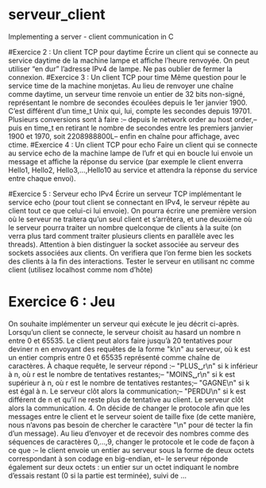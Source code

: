 # serveur_client
Implementing a server - client communication in C 

#Exercice 2 : Un client TCP pour daytime
      Écrire un client qui se connecte au service daytime de la machine lampe et affiche l’heure renvoyée. On peut utiliser “en dur” l’adresse IPv4 de lampe. Ne pas oublier de fermer la connexion.
#Exercice 3 : Un client TCP pour time
      Même question pour le service time de la machine monjetas. Au lieu de renvoyer une chaîne comme daytime, un serveur time renvoie un entier de 32 bits non-signé, représentant le nombre de secondes écoulées depuis le 1er janvier 1900. C’est différent d’un time_t Unix qui, lui, compte les secondes depuis 19701. Plusieurs conversions sont à faire :– depuis le network order au host order,– puis en time_t en retirant le nombre de secondes entre les premiers janvier 1900 et 1970,
      soit 2208988800L– enfin en chaîne pour affichage, avec ctime.
#Exercice 4 : Un client TCP pour echo
      Faire un client qui se connecte au service echo de la machine lampe de l’ufr et qui en boucle lui envoie un message et affiche la réponse du service (par exemple le client enverra Hello1, Hello2, Hello3,...,Hello10 au service et attendra la réponse du service entre chaque envoi).

#Exercice 5 : Serveur echo IPv4
 Écrire un serveur TCP implémentant le service echo (pour tout client se connectant en IPv4, le
 serveur répète au client tout ce que celui-ci lui envoie). On pourra écrire une première version
 où le serveur ne traitera qu’un seul client et s’arrêtera, et une deuxième où le serveur pourra
 traiter un nombre quelconque de clients à la suite (on verra plus tard comment traiter plusieurs
 clients en parallèle avec les threads). Attention à bien distinguer la socket associée au serveur
 des sockets associées aux clients. On verifiera que l’on ferme bien les sockets des clients à la fin
 des interactions.
 Tester le serveur en utilisant nc comme client (utilisez localhost comme nom d’hôte) 
# Exercice 6 : Jeu
 On souhaite implémenter un serveur qui exécute le jeu décrit ci-après. Lorsqu’un client se
 connecte, le serveur choisit au hasard un nombre n entre 0 et 65535. Le client peut alors faire
 jusqu’à 20 tentatives pour deviner n en envoyant des requêtes de la forme "k\n" au serveur,
 où k est un entier compris entre 0 et 65535 représenté comme chaîne de caractères. À chaque
 requête, le serveur répond :– "PLUS␣r\n" si k inférieur à n, où r est le nombre de tentatives restantes;– "MOINS␣r\n" si k est supérieur à n, où r est le nombre de tentatives restantes;– "GAGNE\n" si k est égal à n. Le serveur clôt alors la communication;– "PERDU\n" si k est différent de n et qu’il ne reste plus de tentative au client. Le serveur
 clôt alors la communication.
 4. On décide de changer le protocole afin que les messages entre le client et le serveur soient de
 taille fixe (de cette manière, nous n’avons pas besoin de chercher le caractère "\n" pour dé
tecter la fin d’un message). Au lieu d’envoyer et de recevoir des nombres comme des séquences
 de caractères 0,...,9, changer le protocole et le code de façon à ce que :– le client envoie un entier au serveur sous la forme de deux octets correspondant à son
 codage en big-endian, et– le serveur réponde également sur deux octets : un entier sur un octet indiquant le
 nombre d’essais restant (0 si la partie est terminée), suivi de ...

